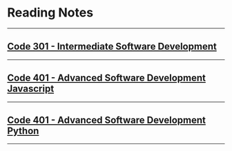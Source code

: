 # Reading Notes

---------------
## [Code 301 - Intermediate Software Development](./301-notes/301-notes.md)
---------------
## [Code 401 - Advanced Software Development Javascript](./401-notes-Javascript/README.md)
---------------
## [Code 401 - Advanced Software Development Python](./401-notes-python/README.md)
---------------